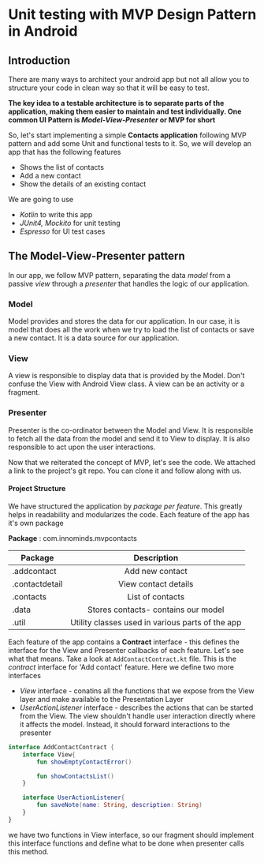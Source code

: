 # Unit testing with MVP Design Pattern in Android

## Introduction
There are many ways to architect your android app but not all allow you to structure your code in clean way so that it will be easy to test.

**The key idea to a testable architecture is to separate parts of the application, making them easier to maintain and test individually. One common UI Pattern is _Model-View-Presenter_ or MVP for short**

So, let's start implementing a simple **Contacts application** following MVP pattern and add some Unit and functional tests to it. 
So, we will develop an app that has the following features
- Shows the list of contacts
- Add a new contact
- Show the details of an existing contact

We are going to use 
- *Kotlin* to write this app
- *JUnit4, Mockito* for unit testing 
- *Espresso* for UI test cases

## The Model-View-Presenter pattern
In our app, we follow MVP pattern, separating the data *model* from a passive *view* through a *presenter* that handles the logic of our application.

### Model
Model provides and stores the data for our application. In our case, it is model that does all the work when we try to load the list of contacts or save a new contact. It is a data source for our application.

### View
A view is responsible to display data that is provided by the Model. Don't confuse the View with Android View class. A view can be an activity or a fragment. 

### Presenter
Presenter is the co-ordinator between the Model and View. It is responsible to fetch all the data from the model and send it to View to display. It is also responsible to act upon the user interactions.

Now that we reiterated the concept of MVP, let's see the code. We attached a link to the project's git repo. You can clone it and follow along with us.

#### Project Structure
We have structured the application by *package per feature*. This greatly helps in readability and modularizes the code. Each feature of the app has it's own package

**Package** : com.innominds.mvpcontacts

| Package        | Description                                     |
-----------------|:-----------------------------------------------:|
|.addcontact     | Add new contact                                 |
|.contactdetail  | View contact details                            |
|.contacts       | List of contacts                                |
|.data           | Stores contacts- contains our model             |
|.util           | Utility classes used in various parts of the app|

Each feature of the app contains a **Contract** interface - this defines the interface for the View and Presenter callbacks of each feature. Let's see what that means. Take a look at `AddContactContract.kt` file. This is the *contract* interface for 'Add contact' feature. Here we define two more interfaces

- *View* interface - conatins all the functions that we expose from the View layer and make available to the Presentation Layer 
- *UserActionListener* interface - describes the actions that can be started from the View. The view shouldn't handle user interaction   directly where it affects the model. Instead, it should forward interactions to the presenter

```kotlin
interface AddContactContract {
    interface View{
        fun showEmptyContactError()

        fun showContactsList()
    }

    interface UserActionListener{
        fun saveNote(name: String, description: String)
    }
}
```
we have two functions in View interface, so our fragment should implement this interface functions and define what to be done when presenter calls this method.

